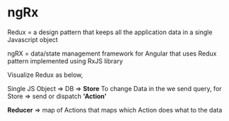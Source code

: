 # ngRx

Redux = a design pattern that keeps all the application data in a single Javascript object

ngRX = data/state management framework for Angular that uses Redux pattern implemented using RxJS library

Visualize Redux as below,

Single JS Object =&gt; DB =&gt; **Store** To change Data in the we send query, for Store =&gt; send or dispatch **'Action'**

**Reducer** =&gt; map of Actions that maps which Action does what to the data

